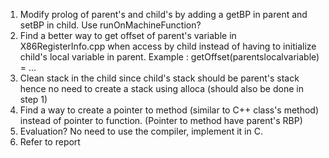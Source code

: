 1. Modify prolog of parent's and child's by adding a getBP in parent and setBP in child. Use runOnMachineFunction? 
2. Find a better way to get offset of parent's variable in X86RegisterInfo.cpp when access by child instead of having to initialize child's local variable in parent. 
   Example : getOffset(parentslocalvariable) = ... 
3. Clean stack in the child since child's stack should be parent's stack hence no need to create a stack using alloca (should also be done in step 1)
4. Find a way to create a pointer to method (similar to C++ class's method) instead of pointer to function.  (Pointer to method have parent's RBP)
5. Evaluation? No need to use the compiler, implement it in C.
6. Refer to report